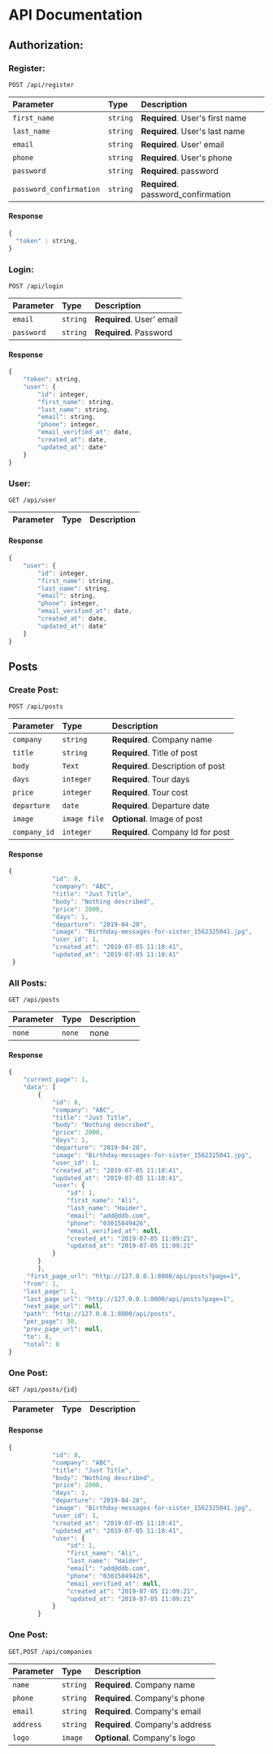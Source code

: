 

# API Documentation



## Authorization:

### Register:

```http
POST /api/register
```

| Parameter | Type | Description |
| :--- | :--- | :--- |
| `first_name` | `string` | **Required**. User's first name |
| `last_name` | `string` | **Required**. User's last name |
| `email` | `string` | **Required**. User' email |
| `phone` | `string` | **Required**. User's phone|
| `password` | `string` | **Required**. password|
| `password_confirmation` | `string` | **Required**. password_confirmation|

#### Response

```javascript
{
  "token" : string,
}
```

### Login:

```http
POST /api/login
```

| Parameter | Type | Description |
| :--- | :--- | :--- |
| `email` | `string` | **Required**. User' email |
| `password` | `string` | **Required**. Password|

#### Response

```javascript
{
    "token": string,
    "user": {
        "id": integer,
        "first_name": string,
        "last_name": string,
        "email": string,
        "phone": integer,
        "email_verified_at": date,
        "created_at": date,
        "updated_at": date"
    }
}
```

### User:

```http
GET /api/user
```

| Parameter | Type | Description |
| :--- | :--- | :--- |


#### Response

```javascript
{
    "user": {
        "id": integer,
        "first_name": string,
        "last_name": string,
        "email": string,
        "phone": integer,
        "email_verified_at": date,
        "created_at": date,
        "updated_at": date"
    }
}
```

## Posts

### Create Post:

```http
POST /api/posts
```

| Parameter | Type | Description |
| :--- | :--- | :--- |
| `company` | `string` | **Required**. Company name |
| `title` | `string` | **Required**. Title of post|
| `body` | `Text` | **Required**. Description of post|
| `days` | `integer` | **Required**. Tour days|
| `price` | `integer` | **Required**. Tour cost|
| `departure` | `date` | **Required**. Departure date|
| `image` | `image file` | **Optional**. Image of post|
| `company_id` | `integer` | **Required**. Company Id for post|
#### Response

```javascript
{
            "id": 8,
            "company": "ABC",
            "title": "Just Title",
            "body": "Nothing described",
            "price": 2000,
            "days": 1,
            "departure": "2019-04-28",
            "image": "Birthday-messages-for-sister_1562325041.jpg",
            "user_id": 1,
            "created_at": "2019-07-05 11:10:41",
            "updated_at": "2019-07-05 11:10:41"
 }
```


### All Posts:

```http
GET /api/posts
```

| Parameter | Type | Description |
| :--- | :--- | :--- |
| `none` | `none` | none |

#### Response

```javascript
{
    "current_page": 1,
    "data": [
        {
            "id": 8,
            "company": "ABC",
            "title": "Just Title",
            "body": "Nothing described",
            "price": 2000,
            "days": 1,
            "departure": "2019-04-28",
            "image": "Birthday-messages-for-sister_1562325041.jpg",
            "user_id": 1,
            "created_at": "2019-07-05 11:10:41",
            "updated_at": "2019-07-05 11:10:41",
            "user": {
                "id": 1,
                "first_name": "Ali",
                "last_name": "Haider",
                "email": "add@ddb.com",
                "phone": "03015049426",
                "email_verified_at": null,
                "created_at": "2019-07-05 11:09:21",
                "updated_at": "2019-07-05 11:09:21"
            }
        }
        ],
     "first_page_url": "http://127.0.0.1:8000/api/posts?page=1",
    "from": 1,
    "last_page": 1,
    "last_page_url": "http://127.0.0.1:8000/api/posts?page=1",
    "next_page_url": null,
    "path": "http://127.0.0.1:8000/api/posts",
    "per_page": 30,
    "prev_page_url": null,
    "to": 8,
    "total": 8
}
```

### One Post:

```http
GET /api/posts/{id}
```

| Parameter | Type | Description |
| :--- | :--- | :--- |


#### Response

```javascript
{
            "id": 8,
            "company": "ABC",
            "title": "Just Title",
            "body": "Nothing described",
            "price": 2000,
            "days": 1,
            "departure": "2019-04-28",
            "image": "Birthday-messages-for-sister_1562325041.jpg",
            "user_id": 1,
            "created_at": "2019-07-05 11:10:41",
            "updated_at": "2019-07-05 11:10:41",
            "user": {
                "id": 1,
                "first_name": "Ali",
                "last_name": "Haider",
                "email": "add@ddb.com",
                "phone": "03015049426",
                "email_verified_at": null,
                "created_at": "2019-07-05 11:09:21",
                "updated_at": "2019-07-05 11:09:21"
            }
        }
```
### One Post:

```http
GET,POST /api/companies
```

| Parameter | Type | Description |
| :--- | :--- | :--- |
| `name` | `string` | **Required**. Company name |
| `phone` | `string` | **Required**. Company's phone |
| `email` | `string` | **Required**. Company's email |
| `address` | `string` | **Required**. Company's address |
| `logo` | `image` | **Optional**. Company's logo |



